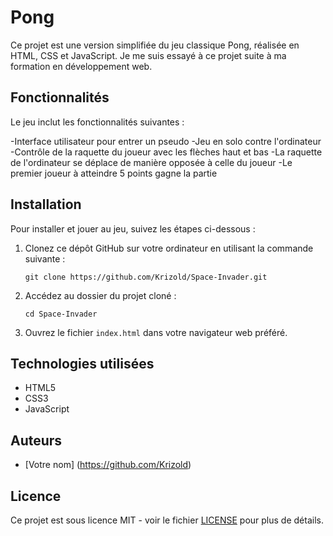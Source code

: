 # Pong

Ce projet est une version simplifiée du jeu classique Pong, réalisée en HTML, CSS et JavaScript. Je me suis essayé à ce projet suite à ma formation en développement web.

## Fonctionnalités

Le jeu inclut les fonctionnalités suivantes :

-Interface utilisateur pour entrer un pseudo
-Jeu en solo contre l'ordinateur
-Contrôle de la raquette du joueur avec les flèches haut et bas
-La raquette de l'ordinateur se déplace de manière opposée à celle du joueur
-Le premier joueur à atteindre 5 points gagne la partie

## Installation

Pour installer et jouer au jeu, suivez les étapes ci-dessous :

1. Clonez ce dépôt GitHub sur votre ordinateur en utilisant la commande suivante :

   ```
   git clone https://github.com/Krizold/Space-Invader.git
   ```

2. Accédez au dossier du projet cloné :

   ```
   cd Space-Invader
   ```

3. Ouvrez le fichier `index.html` dans votre navigateur web préféré.

## Technologies utilisées

- HTML5
- CSS3
- JavaScript

## Auteurs

- [Votre nom] (https://github.com/Krizold)

## Licence

Ce projet est sous licence MIT - voir le fichier [LICENSE](LICENSE) pour plus de détails.